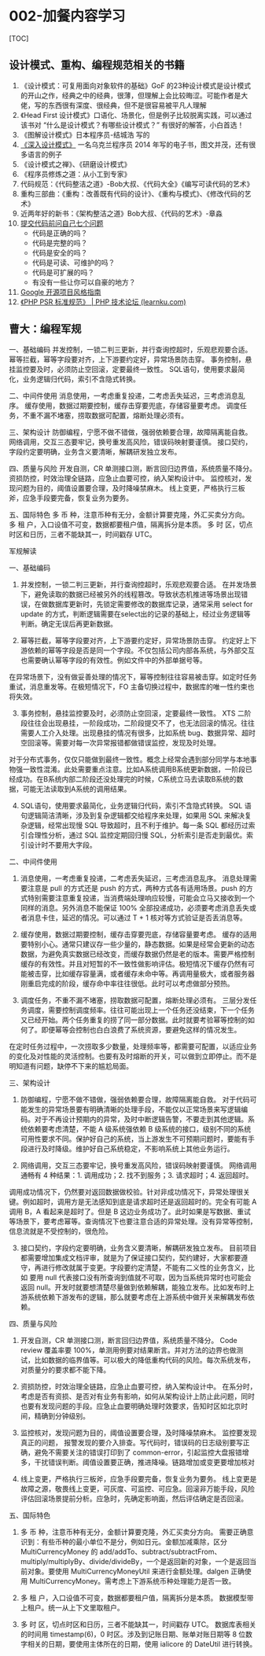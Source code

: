# 002-加餐内容学习

[TOC]

## 设计模式、重构、编程规范相关的书籍

1. 《设计模式：可复用面向对象软件的基础》GoF 的23种设计模式是设计模式的开山之作，经典之中的经典，很薄，但理解上会比较晦涩。可能作者是大佬，写的东西很有深度、很经典，但不是很容易被平凡人理解
2. 《Head First 设计模式》口语化、场景化，但是例子比较脱离实践，可以通过该书对 “什么是设计模式？有哪些设计模式？” 有很好的解答，小白首选！
3. 《图解设计模式》日本程序员-结城浩 写的
4. [《深入设计模式》](https://refactoringguru.cn/design-patterns/book) 一名乌克兰程序员 2014 年写的电子书，图文并茂，还有很多语言的例子
5. 《设计模式之禅》、《研磨设计模式》
6. 《程序员修炼之道：从小工到专家》
7. 代码规范：《代码整洁之道》-Bob大叔、《代码大全》《编写可读代码的艺术》
8. 重构三部曲：《重构：改善既有代码的设计》、《重构与模式》、《修改代码的艺术》
9. 近两年好的新书：《架构整洁之道》Bob大叔、《代码的艺术》-章淼
10. [提交代码前问自己七个问题](https://mp.weixin.qq.com/s/GU-6XWOJDjJ4Mrov3HZzhg)
    - 代码是正确的吗？
    - 代码是完整的吗？
    - 代码是安全的吗？
    - 代码是可读、可维护的吗？
    - 代码是可扩展的吗？
    - 有没有一些让你可以自豪的地方？
11. [Google 开源项目风格指南](https://zh-google-styleguide.readthedocs.io/en/latest/)
12. [《PHP PSR 标准规范》 | PHP 技术论坛 (learnku.com)](https://learnku.com/docs/psr)



## 曹大：编程军规

一、基础编码
并发控制，一锁二判三更新，并行查询控超时，乐观悲观要合适。
幂等拦截，幂等字段要对齐，上下游要约定好，异常场景防击穿。
事务控制，悬挂监控要及时，必须防止空回滚，定要最终一致性。
SQL语句，使用要求最简化，业务逻辑归代码，索引不含隐式转换。

二、中间件使用
消息使用，一考虑重复投递，二考虑丢失延迟，三考虑消息乱序。
缓存使用，数据过期要控制，缓存击穿要兜底，存储容量要考虑。
调度任务，不重不漏不堵塞，捞取数据可配置，熔断处理必须有。

三、架构设计
防御编程，宁愿不做不错做，强弱依赖要合理，故障隔离能自救。
网络调用，交互三态要牢记，换号重发高风险，错误码映射要谨慎。
接口契约，字段约定要明确，业务含义要清晰，解耦研发独立发布。

四、质量与风险
开发自测，CR 单测接口测，断言回归边界值，系统质量不降分。
资损防控，时效治理全链路，应急止血要可控，纳入架构设计中。
监控核对，发现问题为目的，阈值设置要合理，及时降噪禁麻木。
线上变更，严格执行三板斧，应急手段要完备，恢复业务为要务。

五、国际特色
多 币 种，注意币种有无分，金额计算要克隆，外汇买卖分方向。
多 租 户，入口设值不可变，数据都要租户值，隔离拆分是本质。
多 时 区，切点时区和日历，三者不能缺其一，时间戳存 UTC。

军规解读

一、基础编码

1. 并发控制，一锁二判三更新，并行查询控超时，乐观悲观要合适。
在并发场景下，避免读取的数据已经被另外的线程篡改。导致状态机推进等场景出现错误，在做数据库更新时，先锁定需要修改的数据库记录，通常采用 select for update 的方式，判断逻辑需要在select出的记录的基础上，经过业务逻辑等判断。确定无误后再更新数据。


2. 幂等拦截，幂等字段要对齐，上下游要约定好，异常场景防击穿。
约定好上下游依赖的幂等字段是否是同一个字段。不仅包括公司内部各系统，与外部交互也需要确认幂等字段的有效性。例如文件中的外部单据号等。

在异常场景下，没有做妥善处理的情况下，幂等控制往往容易被击穿。如定时任务重试，消息重发等。在极短情况下，FO 主备切换过程中，数据库的唯一性约束也将失效。


3. 事务控制，悬挂监控要及时，必须防止空回滚，定要最终一致性。
XTS 二阶段往往会出现悬挂，一阶段成功，二阶段提交不了，也无法回滚的情况。往往需要人工介入处理。出现悬挂的情况有很多，比如系统 bug、数据异常、超时空回滚等。需要对每一次异常报错都做错误监控，发现及时处理。

对于分布式事务，仅仅只能做到最终一致性。概念上经常会遇到部分同学与本地事物强一致性混淆。此处需要重点注意。比如A系统调用B系统更新数据，一阶段已经成功。在B系统内部二阶段还没处理完的时候，C系统立马去读取B系统的数据，可能无法读取到A系统的调用结果。


4. SQL语句，使用要求最简化，业务逻辑归代码，索引不含隐式转换。
SQL 语句逻辑简洁清晰，涉及到复杂逻辑都交给程序来处理，如果用 SQL 来解决复杂逻辑，经常出现慢 SQL 导致超时，且不利于维护。每一条 SQL 都经历过索引合理性分析，通过 SQL 监控定期回归慢 SQL，分析索引是否走到最优。索引设计时不要用大字段。


二、中间件使用

1. 消息使用，一考虑重复投递，二考虑丢失延迟，三考虑消息乱序。
消息处理需要注意是 pull 的方式还是 push 的方式，两种方式各有适用场景。push 的方式特别需要注意重复投递，当消费端处理响应较慢，可能会立马又接收到一个同样的消息。另外消息不能保证 100% 全部投递成功，必须要考虑消息丢失或者消息卡住，延迟的情况。可以通过 T + 1 核对等方式验证是否丢消息等。


2. 缓存使用，数据过期要控制，缓存击穿要兜底，存储容量要考虑。
缓存的适用要特别小心。通常只建议存一些少量的，静态数据。如果是经常会更新的动态数据，为避免真实数据已经改变，而缓存数据仍然是老的版本。需要严格控制缓存的有效性。并且对短暂的不一致性做影响评估。极短情况下缓存仍然有可能被击穿，比如缓存容量满，或者缓存未命中等。再调用量极大，或者服务器刚重启完成的阶段，缓存命中率往往很低。此时可以考虑做部分预热。


3. 调度任务，不重不漏不堵塞，捞取数据可配置，熔断处理必须有。
三层分发任务调度，需要控制调度频率。往往可能出现上一个任务还没结束，下一个任务又已经开始。两个任务重复的捞了同一部分数据。此时就要考验幂等控制的如何了。即便幂等会控制也白白浪费了系统资源，要避免这样的情况发生。

在定时任务过程中，一次捞取多少数量，处理频率等，都需要可配置，以适应业务的变化及对性能的灵活控制。也要有及时熔断的开关，可以做到立即停止。而不是明知道有问题，缺停不下来的尴尬局面。


三、架构设计

1. 防御编程，宁愿不做不错做，强弱依赖要合理，故障隔离能自救。
对于代码可能发生的异常场景要有明确清晰的处理手段，不能仅以正常场景来写逻辑编码。对于不再设计预期内的异常，及时中断逻辑告警，不要走到其他逻辑。系统依赖要考虑清楚，不能 A 级系统强依赖 B 级系统的接口，级别不同的系统可用性要求不同。保护好自己的系统，当上游发生不可预期问题时，要能有手段进行及时降级。维护好自己系统稳定，不影响系统上其他业务运行。


2. 网络调用，交互三态要牢记，换号重发高风险，错误码映射要谨慎。
网络调用通畅有 4 种结果：1. 调用成功；2. 找不到服务；3. 请求超时；4. 返回超时。

调用成功情况下，仍然要对返回数据做校验。针对非成功情况下，异常处理很关键。例如超时，调用方是无法感知到底是请求超时还是返回超时的。完全有可能 A 调用 B，A 看起来是超时了。但是 B 这边业务成功了。此时如果是写数据、重试等场景下，要考虑幂等。查询情况下也要注意合适的异常处理。没有异常等控制，信息流就是不受控制的，很危险。


3. 接口契约，字段约定要明确，业务含义要清晰，解耦研发独立发布。
目前项目都需要增加集成文档评审，就是为了保证接口契约，契约建好，大家都要遵守，再进行修改就属于变更。字段要约定清楚，不能有二义性的业务含义，比如 要用 null 代表接口没有所查询到值就不可取，因为当系统异常时也可能会返回 null。开发时就要想清楚尽量做到依赖解耦，能独立发布。比如发布时上游系统依赖下游发布的逻辑，那么就要考虑在上游系统中做开关来解耦发布依赖。


四、质量与风险

1. 开发自测，CR 单测接口测，断言回归边界值，系统质量不降分。
Code review 覆盖率要 100%，单测用例要对结果断言。并对方法的边界也做测试，比如数据的临界值等。可以极大的降低重构代码的风险。每次系统发布，对质量分的要求都不能下降。


2. 资损防控，时效治理全链路，应急止血要可控，纳入架构设计中。
在系分时，考虑是否有资损、是否对有业务有影响，如何从架构设计上防止此问题，同时也要有发现问题的手段。应急止血要明确处理时效要求，告知时区如北京时间，精确到分钟级别。


3. 监控核对，发现问题为目的，阈值设置要合理，及时降噪禁麻木。
监控要发现真正的问题， 报警发现的要介入排查。写代码时，错误码的日志级别要写正确，避免不需要关注的错误打印到了 common-error，引起监控大盘报错增多，干扰错误判断。阈值设置要正确，推进降噪。链路增加或变更要增加核对


4. 线上变更，严格执行三板斧，应急手段要完备，恢复业务为要务。
线上变更是故障之源，敬畏线上变更，可灰度、可监控、可应急。回滚非万能手段，风险评估回滚场景提前分析。应急时，先确定影响面，然后评估确定是否回滚。


五、国际特色

1. 多 币 种，注意币种有无分，金额计算要克隆，外汇买卖分方向。
需要正确意识到：有些币种的最小单位不是分，例如日元。金额加减乘除，区分 MultiCurrencyMoney 的 add/addTo、subtract/subtractFrom、multiply/multiplyBy、divide/divideBy，一个是返回新的对象，一个是返回当前对象。要使用 MultiCurrencyMoneyUtil 来进行金额处理。dalgen 正确使用 MultiCurrencyMoney。需考虑上下游系统币种处理能力是否一致。


2. 多 租 户，入口设值不可变，数据都要租户值，隔离拆分是本质。
数据模型带上租户。统一从上下文里取租户。


3. 多 时 区，切点时区和日历，三者不能缺其一，时间戳存 UTC。
数据库表相关的时间用 timestamp(6)，0 时区。涉及到记账日期、账单对账日期等 8 位数字相关的日期，要使用主体所在的日期，使用 ialicore 的 DateUtil 进行转换。
